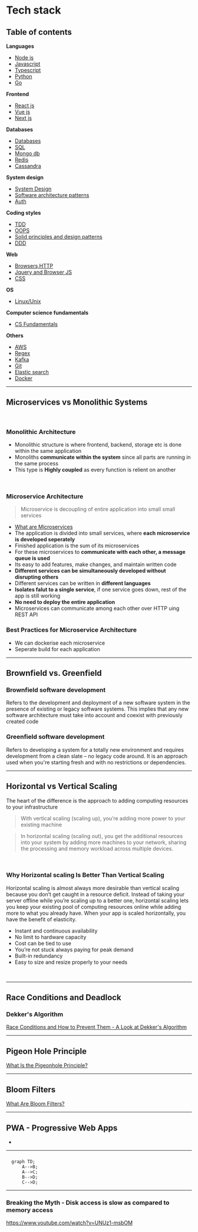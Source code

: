 # Tech stack

## Table of contents

**Languages**
- [Node js](Node/README.md)
- [Javascript](Javascript/README.md)
- [Typescript](Typescript/README.md)
- [Python](Python/README.md)
- [Go](Golang/README.md)

**Frontend**
- [React js](React/README.md)
- [Vue js](Vue/README.md)
- [Next js](Nextjs/README.md)

**Databases**
- [Databases](Databases/README.md)
- [SQL](SQL/README.md)
- [Mongo db](Mongodb/README.md)
- [Redis](Redis/README.md)
- [Cassandra](Cassandra/README.md)

**System design**
- [System Design](System%20Design/README.md)
- [Software architecture patterns](SoftwareArchitecture/README.md)
- [Auth](Security%20and%20attacks/README.md)

**Coding styles**
- [TDD](TDD/Readme.md)
- [OOPS](OOPS/README.md)
- [Solid principles and design patterns](DesignPatterns/README.MD)
- [DDD](DDD/Implementation/README.md)

**Web**
- [Browsers,HTTP](Browsers%20Http%20Web/README.md)
- [Jquery and Browser JS](Jquery%20and%20Browser%20JS/README.md)
- [CSS](CSS%20SCSS%20SASS/README.md)

**OS**
- [Linux/Unix](Linux/README.md)

**Computer science fundamentals**
- [CS Fundamentals](ComputerScience/README.md)

**Others**
- [AWS](AWS/README.md)
- [Regex](Regex/README.md)
- [Kafka](Kafka/README.md)
- [Git](Git/README.md)
- [Elastic search](Elastic%20search/README.md)
- [Docker](Docker/README.md)

---


## Microservices vs Monolithic Systems

<br/>

### Monolithic Architecture
* Monolithic structure is where frontend, backend, storage etc is done within the same application
* Monoliths **communicate within the system** since all parts are running in the same process
* This type is **Highly coupled** as every function is relient on another 

<br/>

### Microservice Architecture
> Microservice is decoupling of entire application into small small services 
* [What are Microservices](https://www.youtube.com/watch?v=j3XufmvEMiM)
* The application is divided into small services, where **each microservice is developed seperately**
* Finished application is the sum of its microservices
* For these microservices to **communicate with each other, a message queue is used**
* Its easy to add features, make changes, and maintain written code
* **Different services can be simultaneously developed without disrupting others**
* Different services can be written in **different languages**
* **Isolates falut to a single service**, if one service goes down, rest of the app is still working
* **No need to deploy the entire application**
* Microservices can communicate among each other over HTTP uing REST API

### Best Practices for Microservice Architecture
* We can dockerise each microservice 
* Seperate build for each application

---

## Brownfield vs. Greenfield

### Brownfield software development 
Refers to the development and deployment of a new software system in the presence of existing or legacy software systems. This implies that any new software architecture must take into account and coexist with previously created code


### Greenfield software development 
Refers to developing a system for a totally new environment and requires development from a clean slate – no legacy code around. It is an approach used when you're starting fresh and with no restrictions or dependencies.

---

## Horizontal vs Vertical Scaling

The heart of the difference is the approach to adding computing resources to your infrastructure
> With vertical scaling (scaling up), you’re adding more power to your existing machine

> In horizontal scaling (scaling out), you get the additional resources into your system by adding more machines to your network, sharing the processing and memory workload across multiple devices.

<br/>

### Why Horizontal scaling Is Better Than Vertical Scaling
Horizontal scaling is almost always more desirable than vertical scaling because you don’t get caught in a resource deficit. Instead of taking your server offline while you’re scaling up to a better one, horizontal scaling lets you keep your existing pool of computing resources online while adding more to what you already have. When your app is scaled horizontally, you have the benefit of elasticity.

* Instant and continuous availability
* No limit to hardware capacity
* Cost can be tied to use
* You’re not stuck always paying for peak demand
* Built-in redundancy
* Easy to size and resize properly to your needs

<br/>

---

## Race Conditions and Deadlock

### Dekker's Algorithm
[Race Conditions and How to Prevent Them - A Look at Dekker's Algorithm](https://www.youtube.com/watch?v=MqnpIwN7dz0)

---

## Pigeon Hole Principle

[What Is the Pigeonhole Principle?](https://www.youtube.com/watch?v=B2A2pGrDG8I)

---

## Bloom Filters

[What Are Bloom Filters?](https://www.youtube.com/watch?v=kfFacplFY4Y)

---

## PWA - Progressive Web Apps

* 

--- 

### 


```mermaid
  graph TD;
      A-->B;
      A-->C;
      B-->D;
      C-->D;
```

---

### Breaking the Myth - Disk access is slow as compared to memory access

https://www.youtube.com/watch?v=UNUz1-msbOM